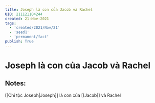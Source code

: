 ```yaml
---
title: Joseph là con của Jacob và Rachel
UID: 211121104244
created: 21-Nov-2021
tags:
  - 'created/2021/Nov/21'
  - 'seed🥜'
  - 'permanent/fact'
publish: True
---
```

# Joseph là con của Jacob và Rachel

## Notes:
[[Chi tộc Joseph|Joseph]] là con của [[Jacob]] và Rachel

